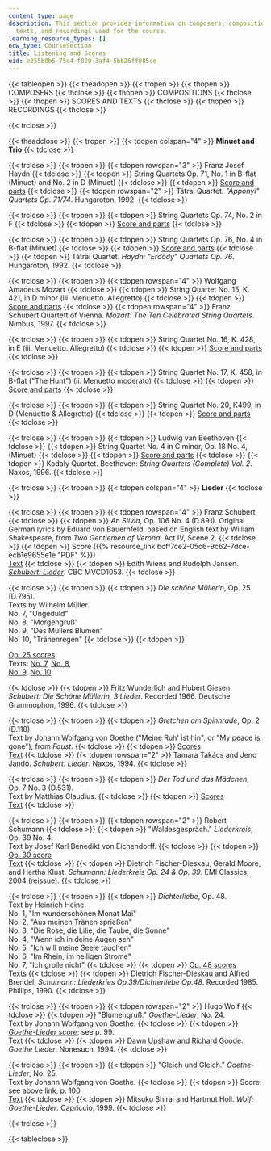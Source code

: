 ```yaml
---
content_type: page
description: This section provides information on composers, compositions, scores,
  texts, and recordings used for the course.
learning_resource_types: []
ocw_type: CourseSection
title: Listening and Scores
uid: e255b8b5-75d4-f820-3af4-5bb26ff085ce
---
```


{{< tableopen >}}
{{< theadopen >}}
{{< tropen >}}
{{< thopen >}}
COMPOSERS
{{< thclose >}}
{{< thopen >}}
COMPOSITIONS
{{< thclose >}}
{{< thopen >}}
SCORES AND TEXTS
{{< thclose >}}
{{< thopen >}}
RECORDINGS
{{< thclose >}}

{{< trclose >}}

{{< theadclose >}}
{{< tropen >}}
{{< tdopen colspan="4" >}}
**Minuet and Trio**
{{< tdclose >}}

{{< trclose >}}
{{< tropen >}}
{{< tdopen rowspan="3" >}}
Franz Josef Haydn
{{< tdclose >}}
{{< tdopen >}}
String Quartets Op. 71, No. 1 in B-flat (Minuet) and No. 2 in D (Minuet)
{{< tdclose >}}
{{< tdopen >}}
[Score and parts](http://imslp.org/wiki/String_Quartets,_Op.71_%28Haydn,_Joseph%29)
{{< tdclose >}}
{{< tdopen rowspan="2" >}}
Tátrai Quartet. _"Apponyi" Quartets Op. 71/74_. Hungaroton, 1992.
{{< tdclose >}}

{{< trclose >}}
{{< tropen >}}
{{< tdopen >}}
String Quartets Op. 74, No. 2 in F
{{< tdclose >}}
{{< tdopen >}}
[Score and parts](http://imslp.org/wiki/String_Quartets,_Op.74_%28Haydn,_Joseph%29)
{{< tdclose >}}

{{< trclose >}}
{{< tropen >}}
{{< tdopen >}}
String Quartets Op. 76, No. 4 in B-flat (Minuet)
{{< tdclose >}}
{{< tdopen >}}
[Score and parts](http://imslp.org/wiki/String_Quartets,_Op.76_%28Haydn,_Joseph%29)
{{< tdclose >}}
{{< tdopen >}}
Tátrai Quartet. _Haydn: "Erdödy" Quartets Op. 76_. Hungaroton, 1992.
{{< tdclose >}}

{{< trclose >}}
{{< tropen >}}
{{< tdopen rowspan="4" >}}
Wolfgang Amadeus Mozart
{{< tdclose >}}
{{< tdopen >}}
String Quartet No. 15, K. 421, in D minor (iii. Menuetto. Allegretto)
{{< tdclose >}}
{{< tdopen >}}
[Score and parts](http://imslp.org/wiki/String_Quartet_No.15,_K.421_%28Mozart,_Wolfgang_Amadeus%29)
{{< tdclose >}}
{{< tdopen rowspan="4" >}}
Franz Schubert Quartett of Vienna. _Mozart: The Ten Celebrated String Quartets_. Nimbus, 1997.
{{< tdclose >}}

{{< trclose >}}
{{< tropen >}}
{{< tdopen >}}
String Quartet No. 16, K. 428, in E (iii. Menuetto. Allegretto)
{{< tdclose >}}
{{< tdopen >}}
[Score and parts](http://imslp.org/wiki/String_Quartet_No.16,_K.428_%28Mozart,_Wolfgang_Amadeus%29)
{{< tdclose >}}

{{< trclose >}}
{{< tropen >}}
{{< tdopen >}}
String Quartet No. 17, K. 458, in B-flat ("The Hunt") (ii. Menuetto moderato)
{{< tdclose >}}
{{< tdopen >}}
[Score and parts](http://imslp.org/wiki/String_Quartet_No.17,_K.458_%28Mozart,_Wolfgang_Amadeus%29)
{{< tdclose >}}

{{< trclose >}}
{{< tropen >}}
{{< tdopen >}}
String Quartet No. 20, K499, in D (Menuetto & Allegretto)
{{< tdclose >}}
{{< tdopen >}}
[Score and parts](http://imslp.org/wiki/String_Quartet_No.20,_K.499_%28Mozart,_Wolfgang_Amadeus%29)
{{< tdclose >}}

{{< trclose >}}
{{< tropen >}}
{{< tdopen >}}
Ludwig van Beethoven
{{< tdclose >}}
{{< tdopen >}}
String Quartet No. 4 in C minor, Op. 18 No. 4, (Minuet)
{{< tdclose >}}
{{< tdopen >}}
[Score and parts](http://imslp.org/wiki/String_Quartet_No.4,_Op.18_No.4_%28Beethoven,_Ludwig_van%29)
{{< tdclose >}}
{{< tdopen >}}
Kodaly Quartet. Beethoven: _String Quartets (Complete) Vol. 2_. Naxos, 1996.
{{< tdclose >}}

{{< trclose >}}
{{< tropen >}}
{{< tdopen colspan="4" >}}
**Lieder**
{{< tdclose >}}

{{< trclose >}}
{{< tropen >}}
{{< tdopen rowspan="4" >}}
Franz Schubert
{{< tdclose >}}
{{< tdopen >}}
_An Silvia_, Op. 106 No. 4 (D.891). Original German lyrics by Eduard von Bauernfeld, based on English text by William Shakespeare, from _Two Gentlemen of Verona_, Act IV, Scene 2.
{{< tdclose >}}
{{< tdopen >}}
Score ({{% resource_link bcff7ce2-05c6-9c62-7dce-ecb1e9655e1e "PDF" %}})  
[Text](http://www.lieder.net/lieder/get_text.html?TextId=19060)
{{< tdclose >}}
{{< tdopen >}}
Edith Wiens and Rudolph Jansen. [_Schubert: Lieder_](http://www.classicsonline.com/catalogue/product.aspx?pid=314488). CBC MVCD1053.
{{< tdclose >}}

{{< trclose >}}
{{< tropen >}}
{{< tdopen >}}
_Die schöne Müllerin_, Op. 25 (D.795).  
Texts by Wilhelm Müller.  
No. 7, "Ungeduld"  
No. 8, "Morgengruß"  
No. 9, "Des Müllers Blumen"  
No. 10, "Tränenregen"
{{< tdclose >}}
{{< tdopen >}}


[Op. 25 scores](http://imslp.org/wiki/Die_Sch%C3%B6ne_M%C3%BCllerin,_D.795_%28Op.25%29_%28Schubert,_Franz%29)  
Texts: [No. 7](http://www.lieder.net/lieder/get_text.html?TextId=11902), [No. 8](http://www.lieder.net/lieder/get_text.html?TextId=11864),  
[No. 9](http://www.lieder.net/lieder/get_text.html?TextId=11793), [No. 10](http://www.lieder.net/lieder/get_text.html?TextId=11896)


{{< tdclose >}}
{{< tdopen >}}
Fritz Wunderlich and Hubert Giesen. _Schubert: Die Schöne Müllerin, 3 Lieder_. Recorded 1966. Deutsche Grammophon, 1996.
{{< tdclose >}}

{{< trclose >}}
{{< tropen >}}
{{< tdopen >}}
_Gretchen am Spinnrade_, Op. 2 (D.118).  
Text by Johann Wolfgang von Goethe ("Meine Ruh' ist hin", or "My peace is gone"), from _Faust_.
{{< tdclose >}}
{{< tdopen >}}
[Scores](http://imslp.org/wiki/Gretchen_am_Spinnrade,_D.118_%28Op.2%29_%28Schubert,_Franz%29)  
[Text](http://www.lieder.net/lieder/get_text.html?TextId=17757)
{{< tdclose >}}
{{< tdopen rowspan="2" >}}
Tamara Takács and Jeno Jandó. _Schubert: Lieder_. Naxos, 1994.
{{< tdclose >}}

{{< trclose >}}
{{< tropen >}}
{{< tdopen >}}
_Der Tod und das Mädchen_, Op. 7 No. 3 (D.531).  
Text by Matthias Claudius.
{{< tdclose >}}
{{< tdopen >}}
[Scores](http://imslp.org/wiki/Der_Tod_und_das_M%C3%A4dchen,_D.531_%28Op.7_No.3%29_%28Schubert,_Franz%29)  
[Text](http://www.lieder.net/lieder/get_text.html?TextId=3856)
{{< tdclose >}}

{{< trclose >}}
{{< tropen >}}
{{< tdopen rowspan="2" >}}
Robert Schumann
{{< tdclose >}}
{{< tdopen >}}
"Waldesgespräch." _Liederkreis_, Op. 39 No. 4.  
Text by Josef Karl Benedikt von Eichendorff.
{{< tdclose >}}
{{< tdopen >}}
[Op. 39 score](http://imslp.org/wiki/Liederkreis,_Op.39_%28Schumann,_Robert%29)  
[Text](http://www.lieder.net/lieder/get_text.html?TextId=5312)
{{< tdclose >}}
{{< tdopen >}}
Dietrich Fischer-Dieskau, Gerald Moore, and Hertha Klust. _Schumann: Liederkreis Op. 24 & Op. 39_. EMI Classics, 2004 (reissue).
{{< tdclose >}}

{{< trclose >}}
{{< tropen >}}
{{< tdopen >}}
_Dichterliebe_, Op. 48.  
Text by Heinrich Heine.  
No. 1, "Im wunderschönen Monat Mai"  
No. 2, "Aus meinen Tränen sprießen"  
No. 3, "Die Rose, die Lilie, die Taube, die Sonne"  
No. 4, "Wenn ich in deine Augen seh"  
No. 5, "Ich will meine Seele tauchen"  
No. 6, "Im Rhein, im heiligen Strome"  
No. 7, "Ich grolle nicht"
{{< tdclose >}}
{{< tdopen >}}
[Op. 48 scores](http://imslp.org/wiki/Dichterliebe,_Op.48_%28Schumann,_Robert%29)  
[Texts](http://www.lieder.net/lieder/assemble_texts.html?SongCycleId=15)
{{< tdclose >}}
{{< tdopen >}}
Dietrich Fischer-Dieskau and Alfred Brendel. _Schumann: Liederkries Op.39/Dichterliebe Op.48_. Recorded 1985. Phillips, 1990.
{{< tdclose >}}

{{< trclose >}}
{{< tropen >}}
{{< tdopen rowspan="2" >}}
Hugo Wolf
{{< tdclose >}}
{{< tdopen >}}
"Blumengruß." _Goethe-Lieder_, No. 24.  
Text by Johann Wolfgang von Goethe.
{{< tdclose >}}
{{< tdopen >}}
_[Goethe-Lieder score](http://imslp.org/wiki/Goethe_Lieder_%28Wolf,_Hugo%29)_; see p. 99.  
[Text](http://www.lieder.net/lieder/get_text.html?TextId=6308)
{{< tdclose >}}
{{< tdopen >}}
Dawn Upshaw and Richard Goode. _Goethe Lieder_. Nonesuch, 1994.
{{< tdclose >}}

{{< trclose >}}
{{< tropen >}}
{{< tdopen >}}
"Gleich und Gleich." _Goethe-Lieder_, No. 25.  
Text by Johann Wolfgang von Goethe.
{{< tdclose >}}
{{< tdopen >}}
Score: see above link, p. 100  
[Text](http://www.lieder.net/lieder/get_text.html?TextId=6434)
{{< tdclose >}}
{{< tdopen >}}
Mitsuko Shirai and Hartmut Holl. _Wolf: Goethe-Lieder_. Capriccio, 1999.
{{< tdclose >}}

{{< trclose >}}

{{< tableclose >}}